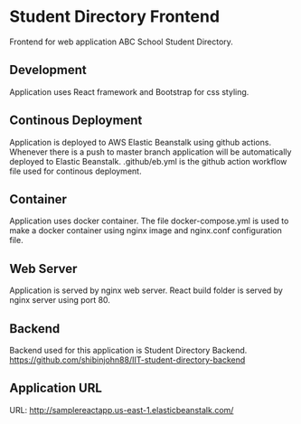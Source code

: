 
# Student Directory Frontend

Frontend for web application ABC School Student Directory. 

## Development

Application uses React framework and Bootstrap for css styling. 

## Continous Deployment

Application is deployed to AWS Elastic Beanstalk using github actions. Whenever there is a push to master branch application will be automatically deployed to Elastic Beanstalk.
.github/eb.yml is the github action workflow file used for continous deployment. 

## Container

Application uses docker container. The file docker-compose.yml is used to make a docker container using nginx image and nginx.conf configuration file. 

## Web Server

Application is served by nginx web server. React build folder is served by nginx server using port 80. 

## Backend 

Backend used for this application is Student Directory Backend.
https://github.com/shibinjohn88/IIT-student-directory-backend 

## Application URL

URL: http://samplereactapp.us-east-1.elasticbeanstalk.com/


